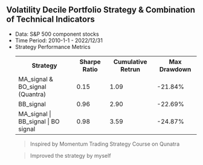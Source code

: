 ## Volatility Decile Portfolio Strategy & Combination of Technical Indicators
- Data: S&P 500 component stocks
-  Time Period: 2010-1-1 - 2022/12/31
- Strategy Performance Metrics
  <table>
  <tr>
    <th>Strategy</th>
    <th>Sharpe Ratio</th> 
    <th>Cumulative Retrun</th>
    <th>Max Drawdown</th>
  </tr>
  <tr>
    <td>MA_signal & BO_signal (Quantra)</td>
    <td>0.15</td> 
    <td>1.09</td>
    <td>-21.84%</td>
  </tr>
  <tr>
    <td>BB_signal</td>
    <td>0.96 </td> 
    <td>2.90</td>
    <td>-22.69%</td>
  </tr>
    <tr>
    <td>MA_signal | BB_signal | BO signal</td>
    <td>0.98 </td> 
    <td>3.59 </td>
    <td>-24.87%</td>
  </tr>
</table>

> Inspired by Momentum Trading Strategy Course on Qunatra

> Improved the strategy by myself